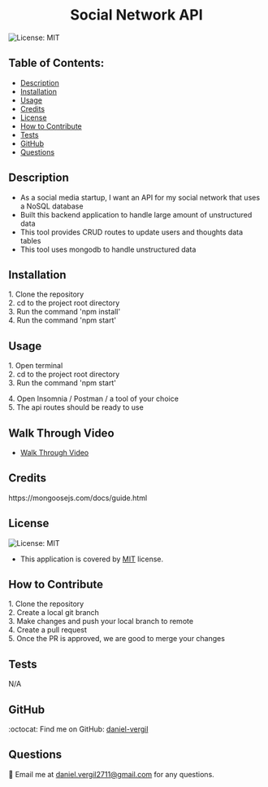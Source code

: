 
  <h1 align="center">Social Network API</h1>

  ![License: MIT](https://img.shields.io/badge/License-MIT-yellow.svg)

  ## Table of Contents:
  - [Description](#description) 
  - [Installation](#installation)
  - [Usage](#usage)  
  - [Credits](#credits)  
 - [License](#license)
  - [How to Contribute](#how-to-contribute)
  - [Tests](#tests)
  - [GitHub](#github)
  - [Questions](#questions)

## Description
- As a social media startup, I want an API for my social network that uses a NoSQL database 
- Built this backend application to handle large amount of unstructured data 
- This tool provides CRUD routes to update users and thoughts data tables
- This tool uses mongodb to handle unstructured data 

## Installation
<p><p>1. Clone the repository<br>2. cd to the project root directory<br>3. Run the command 'npm install'<br>4. Run the command 'npm start'</p></p>

## Usage
<p><p>1. Open terminal<br>2. cd to the project root directory<br>3. Run the command 'npm start'</p>4. Open Insomnia / Postman / a tool of your choice<br>5. The api routes should be ready to use </p>

## Walk Through Video
- [Walk Through Video](https://1drv.ms/v/s!AuncG59SV-FRgxrtMNxT_Yim3nXA?e=HTQ1cQ)
## Credits
<p>https://mongoosejs.com/docs/guide.html</p>

## License  
![License: MIT](https://img.shields.io/badge/License-MIT-yellow.svg)
 - This application is covered by [MIT](https://opensource.org/licenses/MIT) license.

## How to Contribute
<p><p>1. Clone the repository<br>2. Create a local git branch<br>3. Make changes and push your local branch to remote<br>4. Create a pull request<br>5. Once the PR is approved, we are good to merge your changes</p></p>

## Tests
<p>N/A</p>

## GitHub
:octocat: Find me on GitHub: [daniel-vergil](https://github.com/daniel-vergil)

## Questions
:email: Email me at [daniel.vergil2711@gmail.com](mailto:daniel.vergil2711@gmail.com) for any questions.
